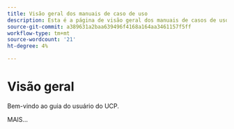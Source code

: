 ```yaml
---
title: Visão geral dos manuais de caso de uso
description: Esta é a página de visão geral dos manuais de casos de uso.
source-git-commit: a389631a2baa639496f4168a164aa3461157f5ff
workflow-type: tm+mt
source-wordcount: '21'
ht-degree: 4%

---
```



# Visão geral

Bem-vindo ao guia do usuário do UCP.

MAIS...

<!--
This is the landing page of the user guide. It should be the first list item in the TOC.md file.

See other user landing pages to get ideas.
-->
